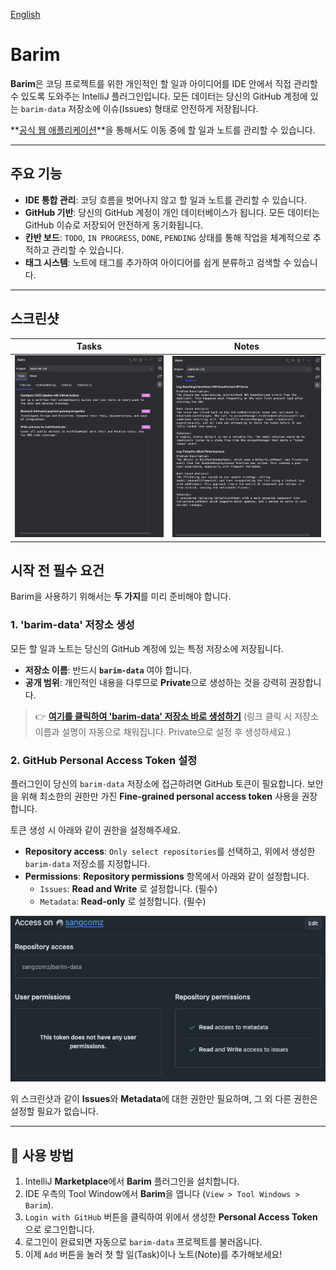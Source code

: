 [English](./README.md)

# Barim

**Barim**은 코딩 프로젝트를 위한 개인적인 할 일과 아이디어를 IDE 안에서 직접 관리할 수 있도록 도와주는 IntelliJ 플러그인입니다. 모든 데이터는 당신의 GitHub 계정에 있는 `barim-data` 저장소에 이슈(Issues) 형태로 안전하게 저장됩니다.

**[공식 웹 애플리케이션](https://barim-app.vercel.app/)**을 통해서도 이동 중에 할 일과 노트를 관리할 수 있습니다.

***

## 주요 기능

* **IDE 통합 관리**: 코딩 흐름을 벗어나지 않고 할 일과 노트를 관리할 수 있습니다.
* **GitHub 기반**: 당신의 GitHub 계정이 개인 데이터베이스가 됩니다. 모든 데이터는 GitHub 이슈로 저장되어 안전하게 동기화됩니다.
* **칸반 보드**: `TODO`, `IN PROGRESS`, `DONE`, `PENDING` 상태를 통해 작업을 체계적으로 추적하고 관리할 수 있습니다.
* **태그 시스템**: 노트에 태그를 추가하여 아이디어를 쉽게 분류하고 검색할 수 있습니다.

***

## 스크린샷

| Tasks                               | Notes                               |
| ----------------------------------- | ----------------------------------- |
| ![Tasks Screen](image/task.png) | ![Notes Screen](image/note.png) |

## 시작 전 필수 요건

Barim을 사용하기 위해서는 **두 가지**를 미리 준비해야 합니다.

### 1. 'barim-data' 저장소 생성

모든 할 일과 노트는 당신의 GitHub 계정에 있는 특정 저장소에 저장됩니다.

* **저장소 이름**: 반드시 **`barim-data`** 여야 합니다.
* **공개 범위**: 개인적인 내용을 다루므로 **Private**으로 생성하는 것을 강력히 권장합니다.

> 👉 **[여기를 클릭하여 'barim-data' 저장소 바로 생성하기](https://github.com/new?name=barim-data&description=Data%20for%20the%20Barim%20IDE%20plugin.)**
> (링크 클릭 시 저장소 이름과 설명이 자동으로 채워집니다. Private으로 설정 후 생성하세요.)

### 2. GitHub Personal Access Token 설정

플러그인이 당신의 `barim-data` 저장소에 접근하려면 GitHub 토큰이 필요합니다. 보안을 위해 최소한의 권한만 가진 **Fine-grained personal access token** 사용을 권장합니다.

토큰 생성 시 아래와 같이 권한을 설정해주세요.

* **Repository access**: `Only select repositories`를 선택하고, 위에서 생성한 `barim-data` 저장소를 지정합니다.
* **Permissions**: **Repository permissions** 항목에서 아래와 같이 설정합니다.
  * `Issues`: **Read and Write** 로 설정합니다. (필수)
  * `Metadata`: **Read-only** 로 설정합니다. (필수)

![Token Permission Example](image/token_permission.png)

위 스크린샷과 같이 **Issues**와 **Metadata**에 대한 권한만 필요하며, 그 외 다른 권한은 설정할 필요가 없습니다.

***

## 🚀 사용 방법

1.  IntelliJ **Marketplace**에서 **Barim** 플러그인을 설치합니다.
2.  IDE 우측의 Tool Window에서 **Barim**을 엽니다 (`View > Tool Windows > Barim`).
3.  `Login with GitHub` 버튼을 클릭하여 위에서 생성한 **Personal Access Token**으로 로그인합니다.
4.  로그인이 완료되면 자동으로 `barim-data` 프로젝트를 불러옵니다.
5.  이제 `Add` 버튼을 눌러 첫 할 일(Task)이나 노트(Note)를 추가해보세요!